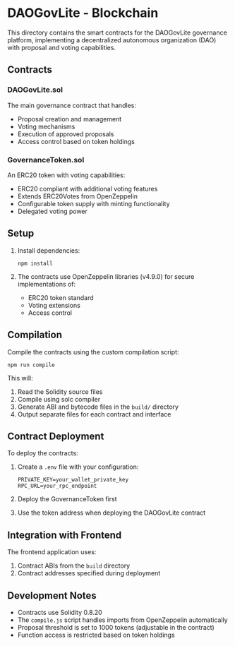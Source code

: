 # DAOGovLite - Blockchain

This directory contains the smart contracts for the DAOGovLite governance platform, implementing a decentralized autonomous organization (DAO) with proposal and voting capabilities.

## Contracts

### DAOGovLite.sol

The main governance contract that handles:
- Proposal creation and management
- Voting mechanisms
- Execution of approved proposals
- Access control based on token holdings

### GovernanceToken.sol

An ERC20 token with voting capabilities:
- ERC20 compliant with additional voting features
- Extends ERC20Votes from OpenZeppelin
- Configurable token supply with minting functionality
- Delegated voting power

## Setup

1. Install dependencies:
   ```
   npm install
   ```

2. The contracts use OpenZeppelin libraries (v4.9.0) for secure implementations of:
   - ERC20 token standard
   - Voting extensions
   - Access control

## Compilation

Compile the contracts using the custom compilation script:

```
npm run compile
```

This will:
1. Read the Solidity source files
2. Compile using solc compiler
3. Generate ABI and bytecode files in the `build/` directory
4. Output separate files for each contract and interface

## Contract Deployment

To deploy the contracts:

1. Create a `.env` file with your configuration:
   ```
   PRIVATE_KEY=your_wallet_private_key
   RPC_URL=your_rpc_endpoint
   ```

2. Deploy the GovernanceToken first
3. Use the token address when deploying the DAOGovLite contract

## Integration with Frontend

The frontend application uses:
1. Contract ABIs from the `build` directory
2. Contract addresses specified during deployment

## Development Notes

- Contracts use Solidity 0.8.20
- The `compile.js` script handles imports from OpenZeppelin automatically
- Proposal threshold is set to 1000 tokens (adjustable in the contract)
- Function access is restricted based on token holdings 